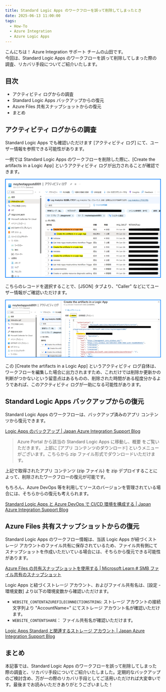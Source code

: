 ```yaml
---
title: Standard Logic Apps のワークフローを誤って削除してしまったとき
date: 2025-06-13 11:00:00
tags:
  - How-To
  - Azure Integration
  - Azure Logic Apps 
---
```


こんにちは！ Azure Integration サポート チームの山田です。  
今回は、Standard Logic Apps のワークフローを誤って削除してしまった際の調査、リカバリ手段についてご紹介いたします。

<!-- more -->

## 目次

- アクティビティ ログからの調査
- Standard Logic Apps バックアップからの復元
- Azure Files 共有スナップショットからの復元
- まとめ

## アクティビティ ログからの調査

Standard Logic Apps でも確認いただけます [アクティビティ ログ] にて、ユーザー情報を参照できる可能性があります。

一例では Standard Logic Apps のワークフローを削除した際に、[Create the artifacts in a Logic App] というアクティビティ ログが出力されることが確認できます。

![](./LogicApps-Recovery/LogicApps-Recovery-1.png)

こちらのレコードを選択することで、[JSON] タブより、"Caller" などにてユーザー情報がご確認いただけます。

![](./LogicApps-Recovery/LogicApps-Recovery-2.png)
 
この [Create the artifacts in a Logic App] というアクティビティ ログ自体は、ワークフローを編集した場合に出力されますため、これだけでは削除か更新かの判断がつかないという留意点はあるものの、削除された時間がある程度分かるようであれば、このアクティビティ ログが一助になる可能性があります。

## Standard Logic Apps バックアップからの復元

Standard Logic Apps のワークフローは、バックアップ済みのアプリ コンテンツから復元できます。

[Logic Apps のバックアップ | Japan Azure Integration Support Blog](https://jpazinteg.github.io/blog/LogicApps/LogicApps-Backup/)

> Azure Portal から該当の Standard Logic Apps に移動し、概要 をご覧いただきます。
> 上部に [アプリ コンテンツのダウンロード] というメニューがございます。こちらから zip ファイル形式でダウンロードいただけます。

上記で取得されたアプリ コンテンツ (zip ファイル) を zip デプロイすることによって、削除されたワークフローの復元が可能です。

もちろん、Azure DevOps 等を利用してソースのバージョンを管理されている場合には、そちらからの復元も考えられます。

[Standard Logic Apps と Azure DevOps で CI/CD 環境を構成する | Japan Azure Integration Support Blog](https://jpazinteg.github.io/blog/LogicApps/StandardLogicAppsCdci/)


## Azure Files 共有スナップショットからの復元

Standard Logic Apps のワークフロー情報は、当該 Logic Apps が紐づくストレージ アカウントのファイル共有に保存されているため、ファイル共有側にてスナップショットを作成いただいている場合には、そちらから復元できる可能性があります。

[Azure Files の共有スナップショットを使用する | Microsoft Learn # SMB ファイル共有のスナップショット](
https://learn.microsoft.com/ja-jp/azure/storage/files/storage-snapshots-files?tabs=portal#smb-file-share-snapshots)
 
Logic Apps と紐づくストレージ アカウント、およびファイル共有名は、[設定 - 環境変数] より以下の環境変数から確認いただけます。

- `WEBSITE_CONTENTAZUREFILECONNECTIONSTRING`: ストレージ アカウントの接続文字列より "AccountName=" にてストレージ アカウント名が確認いただけます。
- `WEBSITE_CONTENTSHARE`： ファイル共有名が確認いただけます。

[Logic Apps Standard と関連するストレージ アカウント | Japan Azure Integration Support Blog](https://jpazinteg.github.io/blog/LogicApps/StandardLogicApps-StorageAccount/)


## まとめ

本記事では、Standard Logic Apps のワークフローを誤って削除してしまった際の調査と、リカバリ手段についてご紹介いたしました。定期的なバックアップのご検討含め、万が一の際のリカバリ手段としてご活用いただければ大変幸いです。最後までお読みいただきありがとうございました！